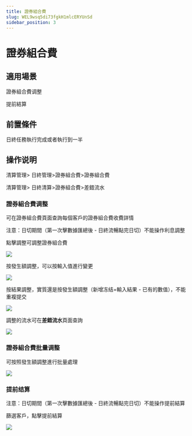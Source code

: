```yaml
---
title: 證券組合費
slug: WEL9wsq5di73fgkH1mlcERYUnSd
sidebar_position: 3
---
```



# 證券組合費

## 適用場景

證券組合費调整

提前結算

## 前置條件

日終任務執行完成或者執行到一半

## 操作说明

清算管理&gt; 日終管理&gt;證券組合費&gt;證券組合費

清算管理&gt; 日終清算&gt;證券組合費&gt;差錯流水

### 證券組合費调整

可在證券組合費頁面查詢每個客戶的證券組合費收費詳情

注意：日切期間（第一次擊數據匯總後 - 日終流暢點完日切）不能操作利息調整

點擊調整可調整證券組合費

<img src="/assets/Omdkb6QDioKGO3xUp7lcEkBvnzb.png" src-width="2902" src-height="1548" align="center"/>

按發生額調整，可以按輸入值進行變更

<img src="/assets/PIbMbYbjuo9Mc2xp3KucV5bInab.png" src-width="2928" src-height="1558" align="center"/>

按結果調整，實質還是按發生額調整（新增冻结=輸入結果 - 已有的數值），不能重複提交

<img src="/assets/EQMNbyieVoCRz9xdhaJc8E1MnGh.png" src-width="2916" src-height="1544" align="center"/>

調整的流水可在**差錯流水**頁面查詢

<img src="/assets/GNCxbtwEjoekOZxStaacj1lbnBd.png" src-width="2496" src-height="1402" align="center"/>

### 證券組合費批量调整

可按照發生額調整進行批量處理

<img src="/assets/PTlKb6uf8oXjX1xBHX1cA4wXnNg.png" src-width="2918" src-height="1556" align="center"/>

### 提前结算

注意：日切期間（第一次擊數據匯總後 - 日終流暢點完日切）不能操作提前結算

篩選客戶，點擊提前結算

<img src="/assets/F6fPbCF3aoj03Ex5zi9cSB91n1g.png" src-width="2910" src-height="1560" align="center"/>

